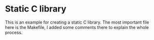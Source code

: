 # Static C library
This is an example for creating a static C library. The most important file here is the Makefile, 
I added some comments there to explain the whole process.

